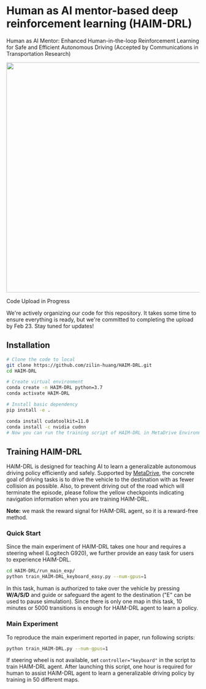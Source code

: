 # Human as AI mentor-based deep reinforcement learning (HAIM-DRL)

Human as AI Mentor: Enhanced Human-in-the-loop Reinforcement Learning for Safe and Efficient Autonomous Driving (Accepted by Communications in Transportation Research)

<div align=center><img src=./docs/HAIM-DRL_Poster.png width="600"></div>


Code Upload in Progress

We're actively organizing our code for this repository. It takes some time to ensure everything is ready, but we're committed to completing the upload by Feb 23. Stay tuned for updates!



## Installation

```bash
# Clone the code to local
git clone https://github.com/zilin-huang/HAIM-DRL.git
cd HAIM-DRL

# Create virtual environment
conda create -n HAIM-DRL python=3.7
conda activate HAIM-DRL

# Install basic dependency
pip install -e .

conda install cudatoolkit=11.0
conda install -c nvidia cudnn
# Now you can run the training script of HAIM-DRL in MetaDrive Environment.
```
## Training HAIM-DRL
HAIM-DRL is designed for teaching AI to learn a generalizable autonomous driving policy efficiently and safely.
Supported by [MetaDrive](https://github.com/decisionforce/metadrive), the concrete goal of driving tasks is to drive the vehicle to the destination with as fewer collision as possible. 
Also, to prevent driving out of the road which will terminate the episode, please follow the yellow checkpoints indicating navigation information when you are training HAIM-DRL.

**Note:** we mask the reward signal for HAIM-DRL agent, so it is a reward-free method.

### Quick Start
Since the main experiment of HAIM-DRL takes one hour and requires a steering wheel (Logitech G920), we further provide an 
easy task for users to experience HAIM-DRL.
```bash
cd HAIM-DRL/run_main_exp/
python train_HAIM-DRL_keyboard_easy.py --num-gpus=1
```
In this task, human is authorized to take over the vehicle by pressing **W/A/S/D** and guide or safeguard the agent to 
the destination ("E" can be used to pause simulation). 
Since there is only one map in this task, 10 minutes or 5000 transitions is enough for HAIM-DRL agent to learn a policy.

### Main Experiment
To reproduce the main experiment reported in paper, run following scripts:
```bash
python train_HAIM-DRL.py --num-gpus=1
```
If steering wheel is not available, set ```controller="keyboard"``` in the script to train HAIM-DRL agent. After launching this script,
one hour is required for human to assist HAIM-DRL agent to learn a generalizable driving policy by training in 50 different maps.
